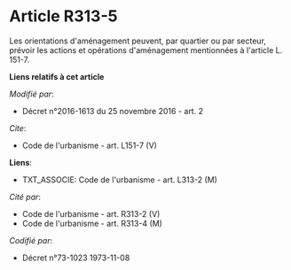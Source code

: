 # Article R313-5

Les orientations d'aménagement peuvent, par quartier ou par secteur, prévoir les actions et opérations d'aménagement
mentionnées à l'article L. 151-7.

**Liens relatifs à cet article**

_Modifié par_:

  - Décret n°2016-1613 du 25 novembre 2016 - art. 2

_Cite_:

  - Code de l'urbanisme - art. L151-7 (V)

**Liens**:

  - TXT_ASSOCIE: Code de l'urbanisme - art. L313-2 (M)

_Cité par_:

  - Code de l'urbanisme - art. R313-2 (V)
  - Code de l'urbanisme - art. R313-4 (M)

_Codifié par_:

  - Décret n°73-1023 1973-11-08
